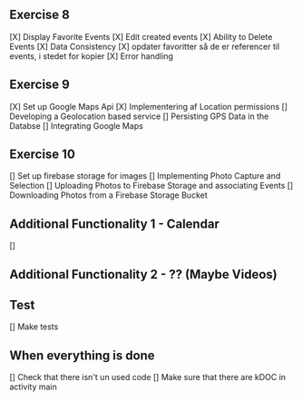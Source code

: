 ## Exercise 8
[X] Display Favorite Events
[X] Edit created events
[X] Ability to Delete Events
[X] Data Consistency
[X] opdater favoritter så de er referencer til events, i stedet for kopier
[X] Error handling


## Exercise 9
[X] Set up Google Maps Api
[X] Implementering af Location permissions
[] Developing a Geolocation based service
[] Persisting GPS Data in the Databse
[] Integrating Google Maps


## Exercise 10
[] Set up firebase storage for images
[] Implementing Photo Capture and Selection
[] Uploading Photos to Firebase Storage and associating Events
[] Downloading Photos from a Firebase Storage Bucket


## Additional Functionality 1 - Calendar
[] 

## Additional Functionality 2 - ?? (Maybe Videos)

## Test
[] Make tests

## When everything is done
[] Check that there isn't un used code
[] Make sure that there are kDOC in activity main